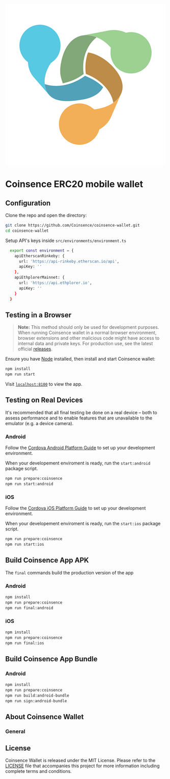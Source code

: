 ![](docs/screenshots/logo.png)

# Coinsence ERC20 mobile wallet

## Configuration

Clone the repo and open the directory:

```sh
git clone https://github.com/Coinsence/coinsence-wallet.git
cd coinsence-wallet
```

Setup API's keys inside `src/environments/environment.ts`

```sh
  export const environment = {
    apiEtherscanRinkeby: {
      url: 'https://api-rinkeby.etherscan.io/api',
      apiKey: ''
    },
    apiEthplorerMainnet: {
      url: 'https://api.ethplorer.io',
      apiKey: ''
    }
  }
```

## Testing in a Browser

> **Note:** This method should only be used for development purposes. When running Coinsence wallet in a normal browser environment, browser extensions and other malicious code might have access to internal data and private keys. For production use, see the latest official [releases](https://github.com/Coinsence/coinsence-wallet/releases).

Ensure you have [Node](https://nodejs.org/) installed, then install and start Coinsence wallet:

```sh
npm install
npm run start
```

Visit [`localhost:8100`](http://localhost:8100/) to view the app.

## Testing on Real Devices

It's recommended that all final testing be done on a real device – both to assess performance and to enable features that are unavailable to the emulator (e.g. a device camera).

### Android

Follow the [Cordova Android Platform Guide](https://cordova.apache.org/docs/en/latest/guide/platforms/android/) to set up your development environment.

When your developement enviroment is ready, run the `start:android` package script.

```sh
npm run prepare:coinsence
npm run start:android
```

### iOS

Follow the [Cordova iOS Platform Guide](https://cordova.apache.org/docs/en/latest/guide/platforms/ios/) to set up your development environment.

When your developement enviroment is ready, run the `start:ios` package script.

```sh
npm run prepare:coinsence
npm run start:ios
```

## Build Coinsence App APK

The `final` commands build the production version of the app

### Android

```sh
npm install
npm run prepare:coinsence
npm run final:android
```

### iOS

```sh
npm install
npm run prepare:coinsence
npm run final:ios
```

## Build Coinsence App Bundle

### Android

```sh
npm install
npm run prepare:coinsence
npm run build:android-bundle
npm run sign:android-bundle
```

## About Coinsence Wallet

### General

## License

Coinsence Wallet is released under the MIT License. Please refer to the [LICENSE](https://github.com/Coinsence/coinsence-wallet/blob/master/LICENSE) file that accompanies this project for more information including complete terms and conditions.



